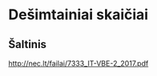 Dešimtainiai skaičiai
=====================


Šaltinis
--------

http://nec.lt/failai/7333_IT-VBE-2_2017.pdf